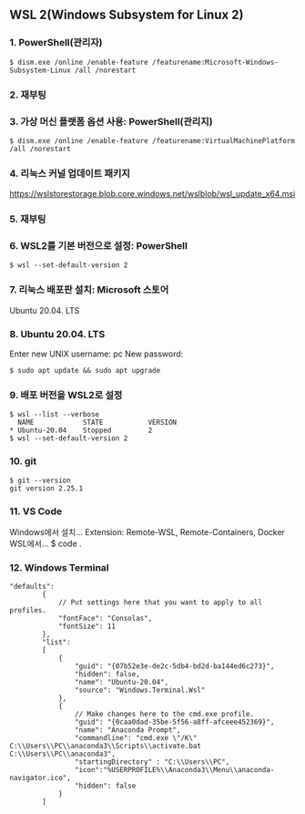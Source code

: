 ## WSL 2(Windows Subsystem for Linux 2)

### 1. PowerShell(관리자)
```
$ dism.exe /online /enable-feature /featurename:Microsoft-Windows-Subsystem-Linux /all /norestart
```

### 2. 재부팅

### 3. 가상 머신 플랫폼 옵션 사용: PowerShell(관리지)
```
$ dism.exe /online /enable-feature /featurename:VirtualMachinePlatform /all /norestart
```

### 4. 리눅스 커널 업데이트 패키지
https://wslstorestorage.blob.core.windows.net/wslblob/wsl_update_x64.msi

### 5. 재부팅

### 6. WSL2를 기본 버전으로 설정: PowerShell
```
$ wsl --set-default-version 2
```

### 7. 리눅스 배포판 설치: Microsoft 스토어
Ubuntu 20.04. LTS

### 8. Ubuntu 20.04. LTS
Enter new UNIX username: pc
New password:

```
$ sudo apt update && sudo apt upgrade
```

### 9. 배포 버전을 WSL2로 설정
```
$ wsl --list --verbose
  NAME            STATE           VERSION
* Ubuntu-20.04    Stopped         2
$ wsl --set-default-version 2
```

### 10. git
```
$ git --version
git version 2.25.1
```

### 11. VS Code
Windows에서 설치… Extension: Remote-WSL, Remote-Containers, Docker
WSL에서… $ code .

### 12. Windows Terminal
```
"defaults":
        {
            // Put settings here that you want to apply to all profiles.
            "fontFace": "Consolas",
            "fontSize": 11
        },
        "list":
        [
            {
                "guid": "{07b52e3e-de2c-5db4-bd2d-ba144ed6c273}",
                "hidden": false,
                "name": "Ubuntu-20.04",
                "source": "Windows.Terminal.Wsl"
            },
            {
                // Make changes here to the cmd.exe profile.
                "guid": "{0caa0dad-35be-5f56-a8ff-afceee452369}",
                "name": "Anaconda Prompt",
                "commandline": "cmd.exe \"/K\" C:\\Users\\PC\\anaconda3\\Scripts\\activate.bat C:\\Users\\PC\\anaconda3",
                "startingDirectory" : "C:\\Users\\PC",
                "icon":"%USERPROFILE%\\Anaconda3\\Menu\\anaconda-navigator.ico",
                "hidden": false
            }
        ]
```
